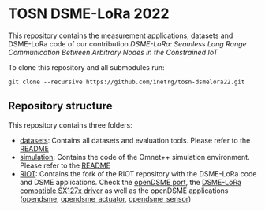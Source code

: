 # TOSN DSME-LoRa 2022

This repository contains the measurement applications, datasets and DSME-LoRa
code of our contribution <i>DSME-LoRa: Seamless Long Range Communication Between
Arbitrary Nodes in the Constrained IoT</i>

To clone this repository and all submodules run:
```
git clone --recursive https://github.com/inetrg/tosn-dsmelora22.git
```

## Repository structure
This repository contains three folders:
- [datasets](datasets): Contains all datasets and evaluation tools. Please refer
to the [README](datasets/README.md)
- [simulation](https://github.com/inetrg/dsme_lora/tree/e94c7e55c4d69e629d2e5d7cecb1ce7a6c89a230): Contains the code of the Omnet++ simulation environment.
Please refer to the [README](https://github.com/inetrg/dsme_lora/blob/e94c7e55c4d69e629d2e5d7cecb1ce7a6c89a230/README.md)
- [RIOT](https://github.com/inetrg/RIOT/tree/45c9637040e48e370271c1ac54554f40d5f2d5fa): Contains the fork of the RIOT repository with the DSME-LoRa code
and DSME applications. Check the [openDSME port](https://github.com/inetrg/RIOT/tree/45c9637040e48e370271c1ac54554f40d5f2d5fa/pkg/opendsme), the [DSME-LoRa compatible SX127x driver](https://github.com/inetrg/RIOT/blob/45c9637040e48e370271c1ac54554f40d5f2d5fa/drivers/sx127x/sx127x_rf_ops.c) as well as
the openDSME applications ([opendsme](https://github.com/inetrg/RIOT/tree/45c9637040e48e370271c1ac54554f40d5f2d5fa/examples/opendsme), [opendsme_actuator](https://github.com/inetrg/RIOT/tree/45c9637040e48e370271c1ac54554f40d5f2d5fa/examples/opendsme_actuator), [opendsme_sensor](https://github.com/inetrg/RIOT/tree/45c9637040e48e370271c1ac54554f40d5f2d5fa/examples/opendsme_sensor))

